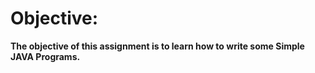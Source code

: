 # Objective:

**The objective of this assignment is to learn how to write some Simple JAVA Programs.**
